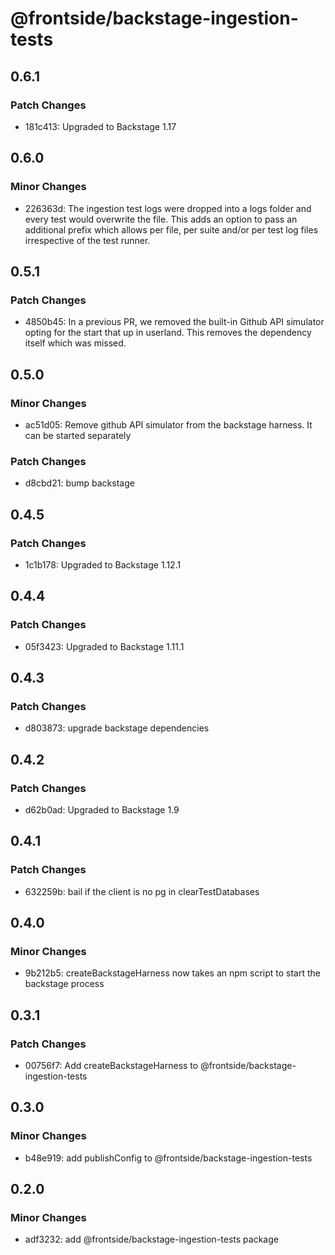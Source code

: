 # @frontside/backstage-ingestion-tests

## 0.6.1

### Patch Changes

- 181c413: Upgraded to Backstage 1.17

## 0.6.0

### Minor Changes

- 226363d: The ingestion test logs were dropped into a logs folder and every test would overwrite the file. This adds an option to pass an additional prefix which allows per file, per suite and/or per test log files irrespective of the test runner.

## 0.5.1

### Patch Changes

- 4850b45: In a previous PR, we removed the built-in Github API simulator opting for the start that up in userland. This removes the dependency itself which was missed.

## 0.5.0

### Minor Changes

- ac51d05: Remove github API simulator from the backstage harness. It can
  be started separately

### Patch Changes

- d8cbd21: bump backstage

## 0.4.5

### Patch Changes

- 1c1b178: Upgraded to Backstage 1.12.1

## 0.4.4

### Patch Changes

- 05f3423: Upgraded to Backstage 1.11.1

## 0.4.3

### Patch Changes

- d803873: upgrade backstage dependencies

## 0.4.2

### Patch Changes

- d62b0ad: Upgraded to Backstage 1.9

## 0.4.1

### Patch Changes

- 632259b: bail if the client is no pg in clearTestDatabases

## 0.4.0

### Minor Changes

- 9b212b5: createBackstageHarness now takes an npm script to start the backstage process

## 0.3.1

### Patch Changes

- 00756f7: Add createBackstageHarness to @frontside/backstage-ingestion-tests

## 0.3.0

### Minor Changes

- b48e919: add publishConfig to @frontside/backstage-ingestion-tests

## 0.2.0

### Minor Changes

- adf3232: add @frontside/backstage-ingestion-tests package
